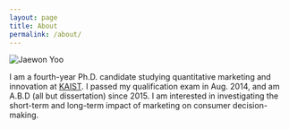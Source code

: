 ```yaml
---
layout: page
title: About
permalink: /about/
---
```


![Jaewon Yoo](https://github.com/j1yoo4/j1yoo4.github.io/blob/master/JaewonYoo_2.png?raw=true)

I am a fourth-year Ph.D. candidate studying quantitative marketing and innovation at [KAIST](http://www.business.kaist.edu/). I passed my qualification exam in Aug. 2014, and am A.B.D (all but dissertation) since 2015. I am interested in investigating the short-term and long-term impact of marketing on consumer decision-making.
